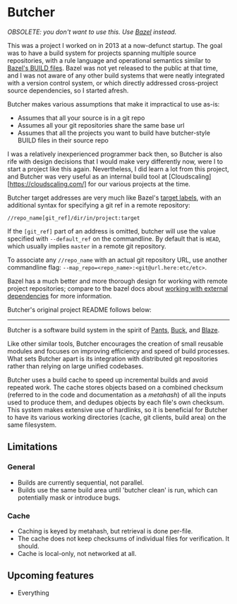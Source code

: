 # Butcher

*OBSOLETE: you don't want to use this.  Use [Bazel][4] instead.*

This was a project I worked on in 2013 at a now-defunct startup.  The goal was to have a build system for projects spanning multiple source repositories, with a rule language and operational semantics similar to [Bazel's BUILD files][5].  Bazel was not yet released to the public at that time, and I was not aware of any other build systems that were neatly integrated with a version control system, or which directly addressed cross-project source dependencies, so I started afresh.

Butcher makes various assumptions that make it impractical to use as-is:
- Assumes that all your source is in a git repo
- Assumes all your git repositories share the same base url
- Assumes that all the projects you want to build have butcher-style BUILD files in their source repo

I was a relatively inexperienced programmer back then, so Butcher is also rife with design decisions that I would make very differently now, were I to start a project like this again.  Nevertheless, I did learn a lot from this project, and Butcher was very useful as an internal build tool at [Cloudscaling][https://cloudscaling.com/] for our various projects at the time.

Butcher target addresses are very much like Bazel's [target labels][6], with an additional syntax for specifying a git ref in a remote repository:

```
//repo_name[git_ref]/dir/in/project:target
```

If the `[git_ref]` part of an address is omitted, butcher will use the value specified with `--default_ref` on the commandline. By default that is `HEAD`, which usually implies `master` in a remote git repository.

To associate any `//repo_name` with an actual git repository URL, use another commandline flag: `--map_repo=<repo_name>:<git@url.here:etc/etc>`.

Bazel has a much better and more thorough design for working with remote project repositories; compare to the bazel docs about [working with external dependencies][7] for more information.

Butcher's original project README follows below:

------------

Butcher is a software build system in the spirit of [Pants][1], [Buck][2], and
[Blaze][3].

Like other similar tools, Butcher encourages the creation of small reusable
modules and focuses on improving efficiency and speed of build processes.  What
sets Butcher apart is its integration with distributed git repositories rather
than relying on large unified codebases.

Butcher uses a build cache to speed up incremental builds and avoid repeated
work. The cache stores objects based on a combined checksum (referred to in the
code and documentation as a _metahash_) of all the inputs used to produce them,
and dedupes objects by each file's own checksum. This system makes extensive use
of hardlinks, so it is beneficial for Butcher to have its various working
directories (cache, git clients, build area) on the same filesystem.

## Limitations

### General
* Builds are currently sequential, not parallel.
* Builds use the same build area until 'butcher clean' is run, which can
  potentially mask or introduce bugs.

### Cache
* Caching is keyed by metahash, but retrieval is done per-file.
* The cache does not keep checksums of individual files for verification. It
  should.
* Cache is local-only, not networked at all.

## Upcoming features
* Everything

[1]: https://github.com/twitter/commons/blob/master/src/python/twitter/pants/README.md "Pants"
[2]: http://facebook.github.io/buck/ "Buck"
[3]: http://google-engtools.blogspot.com/2011/08/build-in-cloud-how-build-system-works.html "Blaze"
[4]: https://www.bazel.io/ "Bazel"
[5]: https://www.bazel.io/versions/master/docs/build-ref.html "Bazel's BUILD files"
[6]: https://www.bazel.io/versions/master/docs/build-ref.html#labels "Bazel target labels"
[7]: https://www.bazel.io/versions/master/docs/external.html
